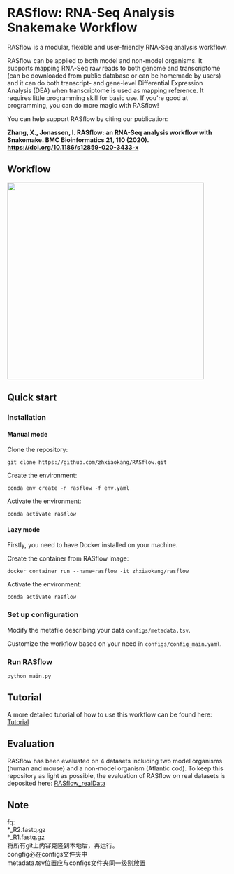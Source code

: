 # RASflow: RNA-Seq Analysis Snakemake Workflow
RASflow is a modular, flexible and user-friendly RNA-Seq analysis workflow. 

RASflow can be applied to both model and non-model organisms. It supports mapping RNA-Seq raw reads to both genome and transcriptome (can be downloaded from public database or can be homemade by users) and it can do both transcript- and gene-level Differential Expression Analysis (DEA) when transcriptome is used as mapping reference. It requires little programming skill for basic use. If you're good at programming, you can do more magic with RASflow!

You can help support RASflow by citing our publication:

**Zhang, X., Jonassen, I. RASflow: an RNA-Seq analysis workflow with Snakemake. BMC Bioinformatics 21, 110 (2020). https://doi.org/10.1186/s12859-020-3433-x**

## Workflow
<img src="https://github.com/zhxiaokang/RNA-Seq-analysis/blob/master/workflow/workflow_chart.jpg" width="450">

## Quick start
### Installation
#### Manual mode

Clone the repository:

`git clone https://github.com/zhxiaokang/RASflow.git`

Create the environment:

`conda env create -n rasflow -f env.yaml`

Activate the environment:

`conda activate rasflow`

#### Lazy mode

Firstly, you need to have Docker installed on your machine.

Create the container from RASflow image:

`docker container run --name=rasflow -it zhxiaokang/rasflow`

Activate the environment:

`conda activate rasflow`

### Set up configuration
Modify the metafile describing your data `configs/metadata.tsv`.

Customize the workflow based on your need in `configs/config_main.yaml`.

### Run RASflow
`python main.py`

## Tutorial
A more detailed tutorial of how to use this workflow can be found here: [Tutorial](https://github.com/zhxiaokang/RASflow/blob/master/Tutorial.pdf)

## Evaluation
RASflow has been evaluated on 4 datasets including two model organisms (human and mouse) and a non-model organism (Atlantic cod). To keep this repository as light as possible, the evaluation of RASflow on real datasets is deposited here: [RASflow_realData](https://git.app.uib.no/Xiaokang.Zhang/rasflow_realdata)

## Note
fq:  
*_R2.fastq.gz    
*_R1.fastq.gz   
将所有git上内容克隆到本地后，再运行。  
congfig必在configs文件夹中  
metadata.tsv位置应与configs文件夹同一级别放置  

